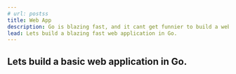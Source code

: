 ```yaml
---
# url: postss
title: Web App
description: Go is blazing fast, and it cant get funnier to build a web app.
lead: Lets build a blazing fast web application in Go.
---
```


Lets build a basic web application in Go.
---
<!-- ![Profile layout with recent articles](mohamedallam.jpg "work") -->
